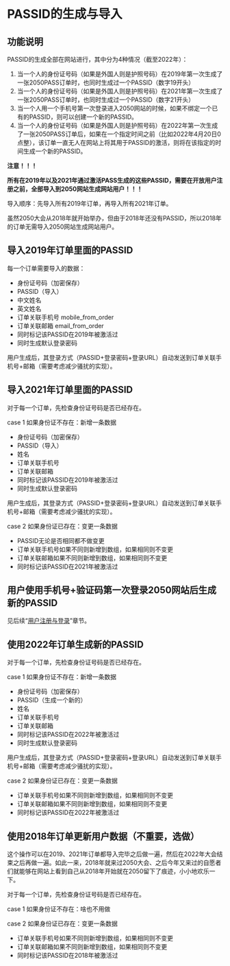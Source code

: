 # PASSID的生成与导入

## 功能说明

PASSID的生成全部在网站进行，其中分为4种情况（截至2022年）：

1. 当一个人的身份证号码（如果是外国人则是护照号码）在2019年第一次生成了一张2050PASS订单时，也同时生成过一个PASSID（数字19开头）
1. 当一个人的身份证号码（如果是外国人则是护照号码）在2021年第一次生成了一张2050PASS订单时，也同时生成过一个PASSID（数字21开头）
1. 当一个人用一个手机号第一次登录进入2050网站的时候，如果不绑定一个已有的PASSID，则可以创建一个新的PASSID。
1. 当一个人的身份证号码（如果是外国人则是护照号码）在2022年第一次生成了一张2050PASS订单后，如果在一个指定时间之前（比如2022年4月20日0点整），该订单一直无人在网站上将其用于PASSID的激活，则将在该指定的时间生成一个新的PASSID。

**注意！！！**

**所有在2019年以及2021年通过激活PASS生成的这些PASSID，需要在开放用户注册之前，全部导入到2050网站生成网站用户！！！**

导入顺序：先导入所有2019年订单，再导入所有2021年订单。

虽然2050大会从2018年就开始举办，但由于2018年还没有PASSID，所以2018年的订单无需导入2050网站生成网站用户。

## 导入2019年订单里面的PASSID

每一个订单需要导入的数据：

- 身份证号码（加密保存）
- PASSID（导入）
- 中文姓名
- 英文姓名
- 订单关联手机号 mobile_from_order
- 订单关联邮箱 email_from_order
- 同时标记该PASSID在2019年被激活过
- 同时生成默认登录密码

用户生成后，其登录方式（PASSID+登录密码+登录URL）自动发送到订单关联手机号+邮箱（需要考虑减少骚扰的实现）。

## 导入2021年订单里面的PASSID

对于每一个订单，先检查身份证号码是否已经存在。

case 1 如果身份证不存在：新增一条数据

- 身份证号码（加密保存）
- PASSID（导入）
- 姓名
- 订单关联手机号
- 订单关联邮箱
- 同时标记该PASSID在2019年被激活过
- 同时生成默认登录密码

用户生成后，其登录方式（PASSID+登录密码+登录URL）自动发送到订单关联手机号+邮箱（需要考虑减少骚扰的实现）。

case 2 如果身份证已存在：变更一条数据

- PASSID无论是否相同都不做变更
- 订单关联手机号如果不同则新增到数组，如果相同则不变更
- 订单关联邮箱如果不同则新增到数组，如果相同则不变更
- 同时标记该PASSID在2021年被激活过

## 用户使用手机号+验证码第一次登录2050网站后生成新的PASSID

见后续“[用户注册与登录](userlogin)”章节。

## 使用2022年订单生成新的PASSID

对于每一个订单，先检查身份证号码是否已经存在。

case 1 如果身份证不存在：新增一条数据

- 身份证号码（加密保存）
- PASSID（生成一个新的）
- 姓名
- 订单关联手机号
- 订单关联邮箱
- 同时标记该PASSID在2022年被激活过
- 同时生成默认登录密码

用户生成后，其登录方式（PASSID+登录密码+登录URL）自动发送到订单关联手机号+邮箱（需要考虑减少骚扰的实现）。

case 2 如果身份证已存在：变更一条数据

- 订单关联手机号如果不同则新增到数组，如果相同则不变更
- 订单关联邮箱如果不同则新增到数组，如果相同则不变更
- 同时标记该PASSID在2022年被激活过

## 使用2018年订单更新用户数据（不重要，选做）

这个操作可以在2019、2021年订单都导入完毕之后做一遍，然后在2022年大会结束之后再做一遍。如此一来，2018年就来过2050大会、之后今年又来过的自愿者们就能够在网站上看到自己从2018年开始就在2050留下了痕迹，小小地欢乐一下。

对于每一个订单，先检查身份证号码是否已经存在。

case 1 如果身份证不存在：啥也不用做

case 2 如果身份证已存在：变更一条数据

- 订单关联手机号如果不同则新增到数组，如果相同则不变更
- 订单关联邮箱如果不同则新增到数组，如果相同则不变更
- 同时标记该PASSID在2018年被激活过
